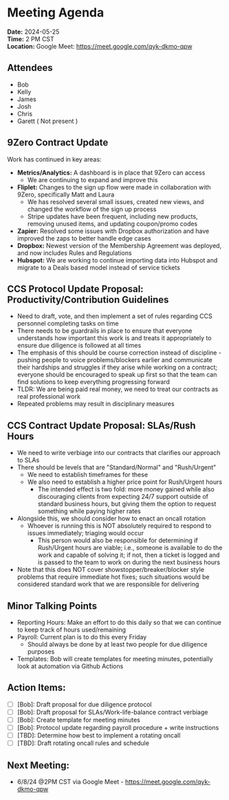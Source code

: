 # Meeting Agenda

**Date:**  2024-05-25  
**Time:**   2 PM CST  
**Location:**  Google Meet: https://meet.google.com/qyk-dkmo-qpw  

## Attendees  
- Bob
- Kelly
- James
- Josh
- Chris
- Garett ( Not present )

## 9Zero Contract Update
Work has continued in key areas:
- **Metrics/Analytics:** A dashboard is in place that 9Zero can access
  - We are continuing to expand and improve this 
- **Fliplet:** Changes to the sign up flow were made in collaboration with 9Zero, specifically Matt and Laura
  - We has resolved several small issues, created new views, and changed the workflow of the sign up process
  - Stripe updates have been frequent, including new products, removing unused items, and updating coupon/promo codes
- **Zapier:** Resolved some issues with Dropbox authorization and have improved the zaps to better handle edge cases
- **Dropbox:** Newest version of the Membership Agreement was deployed, and now includes Rules and Regulations
- **Hubspot:** We are working to continue importing data into Hubspot and migrate to a Deals based model instead of service tickets 

## CCS Protocol Update Proposal: Productivity/Contribution Guidelines
- Need to draft, vote, and then implement a set of rules regarding CCS personnel completing tasks on time
- There needs to be guardrails in place to ensure that everyone understands how important this work is and treats it appropriately to ensure due diligence is followed at all times
- The emphasis of this should be course correction instead of discipline - pushing people to voice problems/blockers earlier and communicate their hardships and struggles if they arise while working on a contract; everyone should be encouraged to speak up first so that the team can find solutions to keep everything progressing forward
- TLDR: We are being paid real money, we need to treat our contracts as real professional work
- Repeated problems may result in disciplinary measures

## CCS Contract Update Proposal: SLAs/Rush Hours
- We need to write verbiage into our contracts that clarifies our approach to SLAs
- There should be levels that are "Standard/Normal" and "Rush/Urgent"
  - We need to establish timeframes for these
  - We also need to establish a higher price point for Rush/Urgent hours
    - The intended effect is two fold: more money gained while also discouraging clients from expecting 24/7 support outside of standard business hours, but giving them the option to request something while paying higher rates
- Alongside this, we should consider how to enact an oncall rotation
  - Whoever is running this is NOT absolutely required to respond to issues immediately; triaging would occur 
    - This person would also be responsible for determining if Rush/Urgent hours are viable; i.e., someone is available to do the work and capable of solving it; if not, then a ticket is logged and is passed to the team to work on during the next business hours
- Note that this does NOT cover showstopper/breaker/blocker style problems that require immediate hot fixes; such situations would be considered standard work that we are responsible for delivering 

## Minor Talking Points
- Reporting Hours: Make an effort to do this daily so that we can continue to keep track of hours used/remaining
- Payroll: Current plan is to do this every Friday
  - Should always be done by at least two people for due diligence purposes
- Templates: Bob will create templates for meeting minutes, potentially look at automation via Github Actions

## Action Items:
- [ ] [Bob]: Draft proposal for due diligence protocol
- [ ] [Bob]: Draft proposal for SLAs/Work-life-balance contract verbiage
- [ ] [Bob]: Create template for meeting minutes
- [ ] [Bob]: Protocol update regarding payroll procedure + write instructions
- [ ] [TBD]: Determine how best to implement a rotating oncall
- [ ] [TBD]: Draft rotating oncall rules and schedule 

## Next Meeting:

- 6/8/24 @2PM CST via Google Meet - https://meet.google.com/qyk-dkmo-qpw
